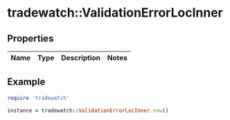 # tradewatch::ValidationErrorLocInner

## Properties

| Name | Type | Description | Notes |
| ---- | ---- | ----------- | ----- |

## Example

```ruby
require 'tradewatch'

instance = tradewatch::ValidationErrorLocInner.new()
```

